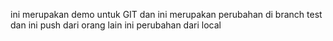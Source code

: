 ini merupakan demo untuk GIT
dan ini merupakan perubahan di branch test
dan ini push dari orang lain
ini perubahan dari local
